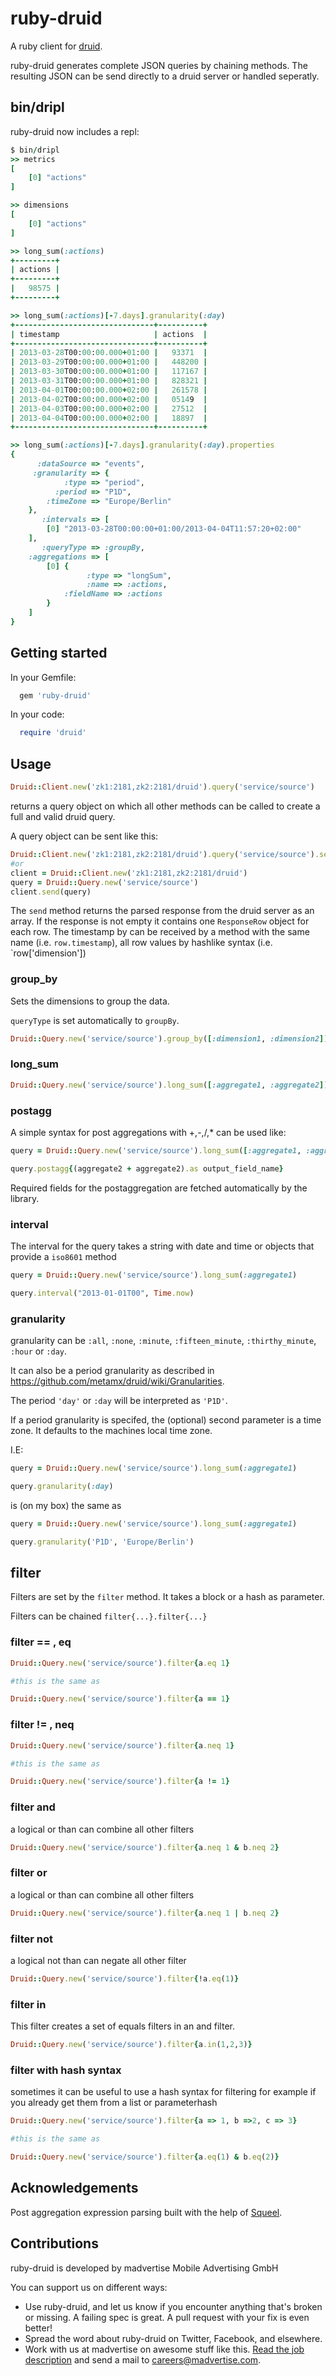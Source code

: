 # ruby-druid

A ruby client for [druid](https://github.com/madvertise/druid).

ruby-druid generates complete JSON queries by chaining methods.
The resulting JSON can be send directly to a druid server or handled seperatly.

## bin/dripl

ruby-druid now includes a repl:

```ruby
$ bin/dripl
>> metrics
[
    [0] "actions"
]

>> dimensions
[
    [0] "actions"
]

>> long_sum(:actions)
+---------+
| actions |
+---------+
|   98575 |
+---------+

>> long_sum(:actions)[-7.days].granularity(:day)
+-------------------------------+----------+
| timestamp                     | actions  |
+-------------------------------+----------+
| 2013-03-28T00:00:00.000+01:00 |   93371  |
| 2013-03-29T00:00:00.000+01:00 |   448200 |
| 2013-03-30T00:00:00.000+01:00 |   117167 |
| 2013-03-31T00:00:00.000+01:00 |   828321 |
| 2013-04-01T00:00:00.000+02:00 |   261578 |
| 2013-04-02T00:00:00.000+02:00 |   05149  |
| 2013-04-03T00:00:00.000+02:00 |   27512  |
| 2013-04-04T00:00:00.000+02:00 |   18897  |
+-------------------------------+----------+

>> long_sum(:actions)[-7.days].granularity(:day).properties
{
      :dataSource => "events",
     :granularity => {
            :type => "period",
          :period => "P1D",
        :timeZone => "Europe/Berlin"
    },
       :intervals => [
        [0] "2013-03-28T00:00:00+01:00/2013-04-04T11:57:20+02:00"
    ],
       :queryType => :groupBy,
    :aggregations => [
        [0] {
                 :type => "longSum",
                 :name => :actions,
            :fieldName => :actions
        }
    ]
}
```

## Getting started

In your Gemfile:

```ruby
  gem 'ruby-druid'
```

In your code:

```ruby
  require 'druid'
```

## Usage

```ruby
Druid::Client.new('zk1:2181,zk2:2181/druid').query('service/source')
```

returns a query object on which all other methods can be called to create a full and valid druid query.

A query object can be sent like this:

```ruby
Druid::Client.new('zk1:2181,zk2:2181/druid').query('service/source').send
#or
client = Druid::Client.new('zk1:2181,zk2:2181/druid')
query = Druid::Query.new('service/source')
client.send(query)
```

The `send` method returns the parsed response from the druid server as an array.
If the response is not empty it contains one `ResponseRow` object for each row.
The timestamp by can be received by a method with the same name (i.e. `row.timestamp`),
all row values by hashlike syntax (i.e. `row['dimension'])

### group_by

Sets the dimensions to group the data.

`queryType` is set automatically to `groupBy`.


```ruby
Druid::Query.new('service/source').group_by([:dimension1, :dimension2])
```

### long_sum

```ruby
Druid::Query.new('service/source').long_sum([:aggregate1, :aggregate2])
```

### postagg

A simple syntax for post aggregations with +,-,/,* can be used like:

```ruby
query = Druid::Query.new('service/source').long_sum([:aggregate1, :aggregate2])

query.postagg{(aggregate2 + aggregate2).as output_field_name}
```

Required fields for the postaggregation are fetched automatically by the library.

### interval

The interval for the query takes a string with date and time or objects that provide a `iso8601` method

```ruby
query = Druid::Query.new('service/source').long_sum(:aggregate1)

query.interval("2013-01-01T00", Time.now)
```

### granularity

granularity can be `:all`, `:none`, `:minute`, `:fifteen_minute`, `:thirthy_minute`, `:hour` or `:day`.

It can also be a period granularity as described in https://github.com/metamx/druid/wiki/Granularities.

The period `'day'` or `:day` will be interpreted as `'P1D'`.

If a period granularity is specifed, the (optional) second parameter is a time zone. It defaults
to the machines local time zone.

I.E:
```ruby
query = Druid::Query.new('service/source').long_sum(:aggregate1)

query.granularity(:day)
```

is (on my box) the same as

```ruby
query = Druid::Query.new('service/source').long_sum(:aggregate1)

query.granularity('P1D', 'Europe/Berlin')
```

## filter

Filters are set by the `filter` method. It takes a block or a hash as parameter.

Filters can be chained `filter{...}.filter{...}`

### filter == , eq

```ruby
Druid::Query.new('service/source').filter{a.eq 1}

#this is the same as

Druid::Query.new('service/source').filter{a == 1}
```

### filter != , neq

```ruby
Druid::Query.new('service/source').filter{a.neq 1}

#this is the same as

Druid::Query.new('service/source').filter{a != 1}
```

### filter and

a logical or than can combine all other filters

```ruby
Druid::Query.new('service/source').filter{a.neq 1 & b.neq 2}
```

### filter or

a logical or than can combine all other filters

```ruby
Druid::Query.new('service/source').filter{a.neq 1 | b.neq 2}
```

### filter not

a logical not than can negate all other filter

```ruby
Druid::Query.new('service/source').filter{!a.eq(1)}
```

### filter in

This filter creates a set of equals filters in an and filter.

```ruby
Druid::Query.new('service/source').filter{a.in(1,2,3)}
```

### filter with hash syntax

sometimes it can be useful to use a hash syntax for filtering
for example if you already get them from a list or parameterhash

```ruby
Druid::Query.new('service/source').filter{a => 1, b =>2, c => 3}

#this is the same as

Druid::Query.new('service/source').filter{a.eq(1) & b.eq(2)}
```

## Acknowledgements

Post aggregation expression parsing built with the help of [Squeel](https://github.com/ernie/squeel).

## Contributions

ruby-druid is developed by madvertise Mobile Advertising GmbH

You can support us on different ways:

* Use ruby-druid, and let us know if you encounter anything that's broken or missing.
  A failing spec is great. A pull request with your fix is even better!
* Spread the word about ruby-druid on Twitter, Facebook, and elsewhere.
* Work with us at madvertise on awesome stuff like this.
  [Read the job description](http://madvertise.com/en/2013/02/07/software-developer-ruby-fm) and send a mail to careers@madvertise.com.
